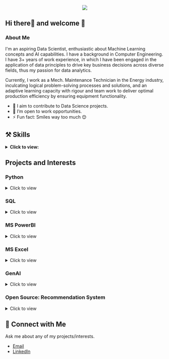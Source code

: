 <p align="center">
  <a href="https://www.linkedin.com/in/chisom-onyeka" target="_blank"><img src="https://img.shields.io/badge/Linkedin-Connect%20With%20Chisom-blue?logo=linkedin" /></a>
</p>

## Hi there👋 and welcome 🤗

### About Me

I'm an aspiring Data Scientist, enthusiastic about Machine Learning concepts and AI capabilities.
I have a background in Computer Engineering. I have 3+ years of work experience, in which I have been engaged in the application of data principles to drive key business decisions across diverse fields, thus my passion for data analytics.

Currently, I work as a Mech. Maintenance Technician in the Energy industry, inculcating logical problem-solving processes and solutions, and an adaptive learning capacity with rigour and team work to deliver optimal production efficiency by ensuring equipment functionality. 

- 👯 I aim to contribute to Data Science projects.
- 🔭 I’m open to work opportunities.
- ⚡ Fun fact: Smiles way too much 😊

 ## ⚒️ Skills
<details>
<summary><b>Click to view: </b></summary>
  <p> 🥼
  
  - **Programming Technologies:** SQL, Python

  - **Business Intelligence Tools:** MS Excel, Tableau, PowerBI
</p>
 </details>

## Projects and Interests

### Python
  <details>
   <summary> Click to view
   </summary>
    <ul>
    <li><a href= "https://github.com/Kingston257/Investigating-Netflix-Movies"> Investigating Netflix Movies
   </a></li>
    <li><a href= "https://github.com/Kingston257/NYC-School-SAT-Performance-Analysis">NYC School SAT Performance Analysis
   </a></li>
    </ul>
 </details>

### SQL
<details>
   <summary> Click to view
   </summary>
    <ul>
    <li><a href= "https://github.com/Kingston257/Successful-Movies"> Successful Movies
   </a></li>
    </ul>
 </details>

### MS PowerBI
<details>
   <summary> Click to view
   </summary>
    <ul>
    <li><a href= "https://github.com/Kingston257/Super-Store-Analysis"> Superstore Analysis
   </a></li>
    </ul>
 </details>

### MS Excel
<details>
   <summary> Click to view
   </summary>
    <ul>
    <li><a href= "https://github.com/Kingston257/Bike-Sales-Analysis"> Bike Sales Analysis
   </a></li>
    <li><a href= "https://github.com/Kingston257/Bike-Sales-Data-Manipulation">Bike Sales Data Manipulation
   </a></li>
    </ul>
 </details>

### GenAI
<details>
   <summary> Click to view
   </summary>
    <ul>
    <li><a href= "https://chisomonyeka.my.canva.site/ai-portfolio"> My AI Portfolio
   </a></li>
    </ul>
 </details>


### Open Source: Recommendation System
<details>
   <summary> Click to view
   </summary>
    <ul>
    <li><a href= "https://github.com/Kingston257/recommenders"> recommenders
   </a></li>
    </ul>
 </details>
  
 ## 💬 Connect with Me
 Ask me about any of my projects/interests.
- [Email](mailto:kingsleyonyeka87@gmail.com)
- [LinkedIn](https://www.linkedin.com/in/chisom-onyeka/)
 
